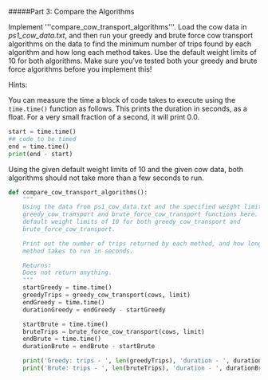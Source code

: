 #####Part 3: Compare the Algorithms

Implement '''compare_cow_transport_algorithms'''. Load the cow data in *ps1_cow_data.txt*, and then run your greedy and brute force cow transport algorithms on the data to find the minimum number of trips found by each algorithm and how long each method takes. Use the default weight limits of 10 for both algorithms. Make sure you’ve tested both your greedy and brute force algorithms before you implement this!

Hints:

  You can measure the time a block of code takes to execute using the ```time.time()``` function as follows. This prints the duration in seconds, as a float. For a very small fraction of a second, it will print 0.0.    
```python
start = time.time()
## code to be timed
end = time.time()
print(end - start)
```
  Using the given default weight limits of 10 and the given cow data, both algorithms should not take more than a few seconds to run.

```python
def compare_cow_transport_algorithms():
    """
    Using the data from ps1_cow_data.txt and the specified weight limit, run your
    greedy_cow_transport and brute_force_cow_transport functions here. Use the
    default weight limits of 10 for both greedy_cow_transport and
    brute_force_cow_transport.

    Print out the number of trips returned by each method, and how long each
    method takes to run in seconds.

    Returns:
    Does not return anything.
    """
    startGreedy = time.time()
    greedyTrips = greedy_cow_transport(cows, limit)
    endGreedy = time.time()
    durationGreedy = endGreedy - startGreedy

    startBrute = time.time()
    bruteTrips = brute_force_cow_transport(cows, limit)
    endBrute = time.time()
    durationBrute = endBrute - startBrute

    print('Greedy: trips - ', len(greedyTrips), 'duration - ', durationGreedy)
    print('Brute: trips - ', len(bruteTrips), 'duration - ', durationBrute)
```
